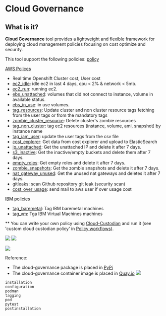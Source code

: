 # Cloud Governance

## What is it?

**Cloud Governance** tool provides a lightweight and flexible framework for deploying cloud management policies focusing on cost optimize and security.

This tool support the following policies:
[policy](../../cloud_governance/policy)

[AWS Polices](../../cloud_governance/policy/aws)

* Real time Openshift Cluster cost, User cost
* [ec2_idle](../../cloud_governance/policy/aws/ec2_idle.py): idle ec2 in last 4 days, cpu < 2% & network < 5mb.
* [ec2_run](../../cloud_governance/policy/aws/ec2_run.py): running ec2.
* [ebs_unattached](../../cloud_governance/policy/aws/ebs_unattached.py): volumes that did not connect to instance, volume in available status.
* [ebs_in_use](../../cloud_governance/policy/aws/ebs_in_use.py): in use volumes.
* [tag_resources](../../cloud_governance/policy/policy_operations/aws/tag_cluster): Update cluster and non cluster resource tags fetching from the user tags or from the mandatory tags
* [zombie_cluster_resource](../../cloud_governance/policy/aws/zombie_cluster_resource.py): Delete cluster's zombie resources
* [tag_non_cluster](../../cloud_governance/policy/policy_operations/aws/tag_non_cluster): tag ec2 resources (instance, volume, ami, snapshot) by instance name
* [tag_iam_user](../../cloud_governance/policy/policy_operations/aws/tag_user): update the user tags from the csv file
* [cost_explorer](../../cloud_governance/policy/aws/cost_explorer.py): Get data from cost explorer and upload to ElasticSearch
* [ip_unattached](../../cloud_governance/policy/aws/ip_unattached.py): Get the unattached IP and delete it after 7 days.
* [s3_inactive](../../cloud_governance/policy/aws/s3_inactive.py): Get the inactive/empty buckets and delete them after 7 days.
* [empty_roles](../../cloud_governance/policy/aws/empty_roles.py): Get empty roles and delete it after 7 days.
* [zombie_snapshots](../../cloud_governance/policy/aws/zombie_snapshots.py): Get the zombie snapshots and delete it after 7 days.
* [nat_gateway_unused](../../cloud_governance/policy/aws/unused_nat_gateway.py): Get the unused nat gateways and deletes it after 7 days.
* gitleaks: scan Github repository git leak (security scan)  
* [cost_over_usage](../../cloud_governance/policy/aws/cost_over_usage.py): send mail to aws user if over usage cost

[IBM policies](../../cloud_governance/policy/ibm)

* [tag_baremetal](../../cloud_governance/policy/ibm/tag_baremetal.py): Tag IBM baremetal machines
* [tag_vm](../../cloud_governance/policy/ibm/tag_vm.py): Tga IBM Virtual Machines machines

** You can write your own policy using [Cloud-Custodian](https://cloudcustodian.io/docs/quickstart/index.html)
   and run it (see 'custom cloud custodian policy' in [Policy workflows](#policy-workloads)).


![](../../images/cloud_governance1.png)
![](../../images/demo.gif)

![](../../images/cloud_governance2.png)

Reference:
* The cloud-governance package is placed in [PyPi](https://pypi.org/project/cloud-governance/)
* The cloud-governance container image is placed in [Quay.io](https://quay.io/repository/ebattat/cloud-governance)
![](../../images/cloud_governance3.png)


<!-- Table of contents -->
```{toctree}
installation
configuration
podman
tagging
pod
pytest
postinstallation
```



